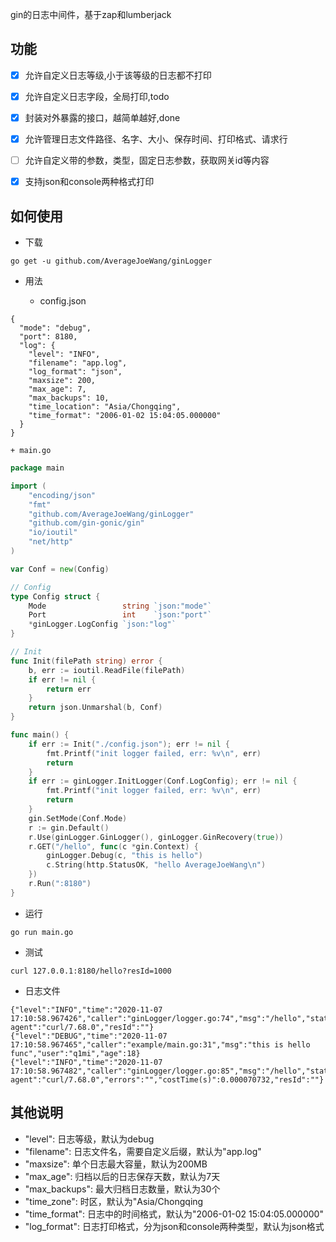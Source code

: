 

gin的日志中间件，基于zap和lumberjack

## 功能

+ [X] 允许自定义日志等级,小于该等级的日志都不打印
+ [X] 允许自定义日志字段，全局打印,todo
+ [X] 封装对外暴露的接口，越简单越好,done
+ [X] 允许管理日志文件路径、名字、大小、保存时间、打印格式、请求行
+ [ ] 允许自定义带的参数，类型，固定日志参数，获取网关id等内容
+ [X] 支持json和console两种格式打印


## 如何使用

+ 下载

```
go get -u github.com/AverageJoeWang/ginLogger
```

+ 用法

    - config.json
    
```
{
  "mode": "debug",
  "port": 8180,
  "log": {
    "level": "INFO",
    "filename": "app.log",
    "log_format": "json",
    "maxsize": 200,
    "max_age": 7,
    "max_backups": 10,
    "time_location": "Asia/Chongqing",
    "time_format": "2006-01-02 15:04:05.000000"
  }
}
```

    + main.go

```go
package main

import (
	"encoding/json"
	"fmt"
	"github.com/AverageJoeWang/ginLogger"
	"github.com/gin-gonic/gin"
	"io/ioutil"
	"net/http"
)

var Conf = new(Config)

// Config
type Config struct {
	Mode                 string `json:"mode"`
	Port                 int    `json:"port"`
	*ginLogger.LogConfig `json:"log"`
}

// Init
func Init(filePath string) error {
	b, err := ioutil.ReadFile(filePath)
	if err != nil {
		return err
	}
	return json.Unmarshal(b, Conf)
}

func main() {
	if err := Init("./config.json"); err != nil {
		fmt.Printf("init logger failed, err: %v\n", err)
		return
	}
	if err := ginLogger.InitLogger(Conf.LogConfig); err != nil {
		fmt.Printf("init logger failed, err: %v\n", err)
		return
	}
	gin.SetMode(Conf.Mode)
	r := gin.Default()
	r.Use(ginLogger.GinLogger(), ginLogger.GinRecovery(true))
	r.GET("/hello", func(c *gin.Context) {
		ginLogger.Debug(c, "this is hello")
		c.String(http.StatusOK, "hello AverageJoeWang\n")
	})
	r.Run(":8180")
}
```

+ 运行

```
go run main.go
```



+ 测试

```shell script
curl 127.0.0.1:8180/hello?resId=1000
```

+ 日志文件

```
{"level":"INFO","time":"2020-11-07 17:10:58.967426","caller":"ginLogger/logger.go:74","msg":"/hello","status":200,"method":"GET","path":"/hello","query":"name=wlf","ip":"127.0.0.1","user-agent":"curl/7.68.0","resId":""}
{"level":"DEBUG","time":"2020-11-07 17:10:58.967465","caller":"example/main.go:31","msg":"this is hello func","user":"q1mi","age":18}
{"level":"INFO","time":"2020-11-07 17:10:58.967482","caller":"ginLogger/logger.go:85","msg":"/hello","status":200,"method":"GET","path":"/hello","query":"name=wlf","ip":"127.0.0.1","user-agent":"curl/7.68.0","errors":"","costTime(s)":0.000070732,"resId":""}
```

## 其他说明

+ "level": 日志等级，默认为debug
+ "filename": 日志文件名，需要自定义后缀，默认为"app.log"
+ "maxsize": 单个日志最大容量，默认为200MB
+ "max_age": 归档以后的日志保存天数，默认为7天
+ "max_backups": 最大归档日志数量，默认为30个
+ "time_zone": 时区，默认为"Asia/Chongqing
+ "time_format": 日志中的时间格式，默认为"2006-01-02 15:04:05.000000"
+ "log_format": 日志打印格式，分为json和console两种类型，默认为json格式

